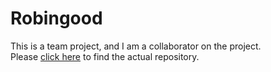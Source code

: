 # Robingood

This is a team project, and I am a collaborator on the project.  
Please [click here](https://github.com/HawkerX/RobinGood) to find the actual repository.

